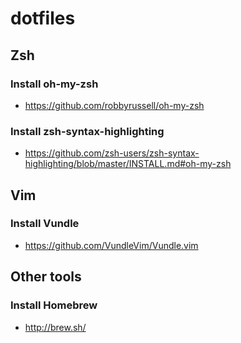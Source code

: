 # dotfiles

## Zsh
### Install oh-my-zsh
* https://github.com/robbyrussell/oh-my-zsh

### Install zsh-syntax-highlighting
* https://github.com/zsh-users/zsh-syntax-highlighting/blob/master/INSTALL.md#oh-my-zsh

## Vim
### Install Vundle
* https://github.com/VundleVim/Vundle.vim

## Other tools
### Install Homebrew
* http://brew.sh/
